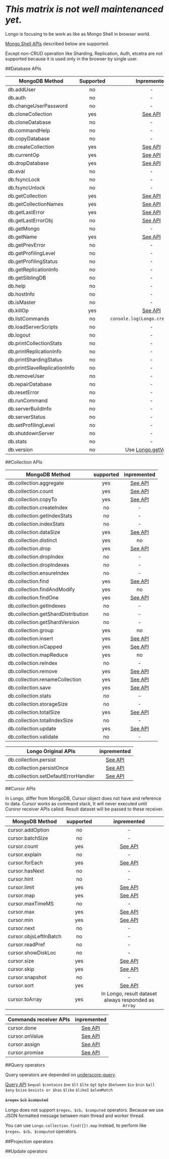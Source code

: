 # *This matrix is not well maintenanced yet.*

Longo is focusing to be work as like as Mongo Shell in browser world.

[Mongo Shell APIs](http://docs.mongodb.org/manual/reference/method/) described below are supported.

Except non-CRUD operation like Sharding, Replication, Auth, etcetra are not supported because it is used only in the browser by single user.

##Database APIs

|MongoDB Method              | Supported   | Inpremented |
|----------------------------|:-----------:|:-----------:|
|db.addUser                  | no          | -           |
|db.auth                     | no          | -           |
|db.changeUserPassword       | no          | -           |
|db.cloneCollection          | yes         | [See API](http://georgeosddev.github.io/longo/doc/DB.html#cloneCollection)         |
|db.cloneDatabase            | no          | -           |
|db.commandHelp              | no          | -           |
|db.copyDatabase             | no          | -           |
|db.createCollection         | yes         | [See API](http://georgeosddev.github.io/longo/doc/DB.html#createCollection)         |
|db.currentOp                | yes         | [See API](http://georgeosddev.github.io/longo/doc/DB.html#currentOp)         |
|db.dropDatabase             | yes         | [See API](http://georgeosddev.github.io/longo/doc/DB.html#dropDatabase)         |
|db.eval                     | no          | -           |
|db.fsyncLock                | no          | -           |
|db.fsyncUnlock              | no          | -           |
|db.getCollection            | yes         | [See API](http://georgeosddev.github.io/longo/doc/DB.html#getCollection)         |
|db.getCollectionNames       | yes         | [See API](http://georgeosddev.github.io/longo/doc/DB.html#getCollectionNames)         |
|db.getLastError             | yes         | [See API](http://georgeosddev.github.io/longo/doc/DB.html#getLastError)         |
|db.getLastErrorObj          | no          | [See API](http://georgeosddev.github.io/longo/doc/DB.html#getLastErrorObj)         |
|db.getMongo                 | no          | -           |
|db.getName                  | yes         | [See API](http://georgeosddev.github.io/longo/doc/DB.html#getName)         |
|db.getPrevError             | no          | -           |
|db.getProfilingLevel        | no          | -           |
|db.getProfilingStatus       | no          | -           |
|db.getReplicationInfo       | no          | -           |
|db.getSiblingDB             | no          | -           |
|db.help                     | no          | -           |
|db.hostInfo                 | no          | -           |
|db.isMaster                 | no          | -           |
|db.killOp                   | yes         | [See API](http://georgeosddev.github.io/longo/doc/DB.html#killOp)         |
|db.listCommands             | no          | `console.log(Longo.createDB(""));`           |
|db.loadServerScripts        | no          | -           |
|db.logout                   | no          | -           |
|db.printCollectionStats     | no          | -           |
|db.printReplicationInfo     | no          | -           |
|db.printShardingStatus      | no          | -           |
|db.printSlaveReplicationInfo| no          | -           |
|db.removeUser               | no          | -           |
|db.repairDatabase           | no          | -           |
|db.resetError               | no          | -           |
|db.runCommand               | no          | -           |
|db.serverBuildInfo          | no          | -           |
|db.serverStatus             | no          | -           |
|db.setProfilingLevel        | no          | -           |
|db.shutdownServer           | no          | -           |
|db.stats                    | no          | -           |
|db.version                  | no          | Use [Longo.getVersion](http://georgeosddev.github.io/longo/doc/Longo.html#getVersion)         |


##Collection APIs

|MongoDB Method                    | supported | inpremented |
|----------------------------------|:---------:|:-----------:|
|db.collection.aggregate           | yes       | [See API](http://georgeosddev.github.io/longo/doc/Collection.html#aggregate)         |
|db.collection.count               | yes       | [See API](http://georgeosddev.github.io/longo/doc/Collection.html#count)         |
|db.collection.copyTo              | yes       | [See API](http://georgeosddev.github.io/longo/doc/Collection.html#copyTo)         |
|db.collection.createIndex         | no        | -           |
|db.collection.getIndexStats       | no        | -           |
|db.collection.indexStats          | no        | -           |
|db.collection.dataSize            | yes       | [See API](http://georgeosddev.github.io/longo/doc/Collection.html#dataSize)         |
|db.collection.distinct            | yes       | no          |
|db.collection.drop                | yes       | [See API](http://georgeosddev.github.io/longo/doc/Collection.html#dataSize)         |
|db.collection.dropIndex           | no        | -           |
|db.collection.dropIndexes         | no        | -           |
|db.collection.ensureIndex         | no        | -           |
|db.collection.find                | yes       | [See API](http://georgeosddev.github.io/longo/doc/Collection.html#find)         |
|db.collection.findAndModify       | yes       | no          |
|db.collection.findOne             | yes       | [See API](http://georgeosddev.github.io/longo/doc/Collection.html#findOne)         |
|db.collection.getIndexes          | no        | -           |
|db.collection.getShardDistribution| no        | -           |
|db.collection.getShardVersion     | no        | -           |
|db.collection.group               | yes       | no          |
|db.collection.insert              | yes       | [See API](http://georgeosddev.github.io/longo/doc/Collection.html#insert)         |
|db.collection.isCapped            | yes       | [See API](http://georgeosddev.github.io/longo/doc/Collection.html#isCapped)         |
|db.collection.mapReduce           | yes       | no          |
|db.collection.reIndex             | no        | -           |
|db.collection.remove              | yes       | [See API](http://georgeosddev.github.io/longo/doc/Collection.html#remove)         |
|db.collection.renameCollection    | yes       | [See API](http://georgeosddev.github.io/longo/doc/Collection.html#renameCollection)         |
|db.collection.save                | yes       | [See API](http://georgeosddev.github.io/longo/doc/Collection.html#save)         |
|db.collection.stats               | no        | -           |
|db.collection.storageSize         | no        | -           |
|db.collection.totalSize           | yes       | [See API](http://georgeosddev.github.io/longo/doc/Collection.html#totalSize)         |
|db.collection.totalIndexSize      | no        | -           |
|db.collection.update              | yes       | [See API](http://georgeosddev.github.io/longo/doc/Collection.html#update)         |
|db.collection.validate            | no        | -           |


| Longo Original APIs                | inpremented |
|------------------------------------|:-----------:|
|db.collection.persist               | [See API](http://georgeosddev.github.io/longo/doc/Collection.html#persist)    |
|db.collection.persistOnce           | [See API](http://georgeosddev.github.io/longo/doc/Collection.html#persistOnce)    |
|db.collection.setDefaultErrorHandler| [See API](http://georgeosddev.github.io/longo/doc/Collection.html#setDefaultErrorHandler)    |

##Cursor APIs

In Longo, differ from MongoDB, Cursor object does not have and reference to data.
Cursor works as command stack, It will never executed until Cursror receiver APIs called.
Result dataset will be passed to these receiver.

|MongoDB Method        | supported | inpremented |
|----------------------|:---------:|:-----------:|
|cursor.addOption      | no        | -           |
|cursor.batchSize      | no        | -           |
|cursor.count          | yes       | [See API](http://georgeosddev.github.io/longo/doc/Cursor.html#count)         |
|cursor.explain        | no        | -           |
|cursor.forEach        | yes       | [See API](http://georgeosddev.github.io/longo/doc/Cursor.html#forEach)         |
|cursor.hasNext        | no        | -           |
|cursor.hint           | no        | -           |
|cursor.limit          | yes       | [See API](http://georgeosddev.github.io/longo/doc/Cursor.html#limit)         |
|cursor.map            | yes       | [See API](http://georgeosddev.github.io/longo/doc/Cursor.html#map)         |
|cursor.maxTimeMS      | no        | -           |
|cursor.max            | yes       | [See API](http://georgeosddev.github.io/longo/doc/Cursor.html#max)         |
|cursor.min            | yes       | [See API](http://georgeosddev.github.io/longo/doc/Cursor.html#min)         |
|cursor.next           | no        | -           |
|cursor.objsLeftInBatch| no        | -           |
|cursor.readPref       | no        | -           |
|cursor.showDiskLoc    | no        | -           |
|cursor.size           | yes       | [See API](http://georgeosddev.github.io/longo/doc/Cursor.html#size)         |
|cursor.skip           | yes       | [See API](http://georgeosddev.github.io/longo/doc/Cursor.html#skip)         |
|cursor.snapshot       | no        | -           |
|cursor.sort           | yes       | [See API](http://georgeosddev.github.io/longo/doc/Cursor.html#sort)         |
|cursor.toArray        | yes       | In Longo, result dataset always responded as `Array`


| Commands receiver APIs           | inpremented |
|----------------------------------|:-----------:|
|cursor.done                       | [See API](http://georgeosddev.github.io/longo/doc/Cursor.html#done)
|cursor.onValue                    | [See API](http://georgeosddev.github.io/longo/doc/Cursor.html#onValue)
|cursor.assign                     | [See API](http://georgeosddev.github.io/longo/doc/Cursor.html#assign)
|cursor.promise                    | [See API](http://georgeosddev.github.io/longo/doc/Cursor.html#promise)


##Query operators

Query operators are depended on [underscore-query](https://github.com/davidgtonge/underscore-query).

[Query API](https://github.com/davidgtonge/underscore-query#query-api)
`$equal`
`$contains`
`$ne`
`$lt`
`$lte`
`$gt`
`$gte`
`$between`
`$in`
`$nin`
`$all`
`$any`
`$size`
`$exists or $has`
`$like`
`$likeI`
`$elemMatch`

~~`$regex`~~
~~`$cb`~~
~~`$computed`~~

Longo does not support `$regex`、`$cb`、`$computed` operators. Because we use JSON formatted message between main thread and worker thread.

You can use `Longo.collection.find({}).map` instead, to perform like `$regex`、`$cb`、`$computed` operators.

##Projection operators


##Update operators
